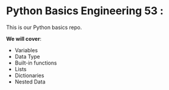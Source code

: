 # __Python Basics Engineering 53__ : 

This is our Python basics repo.

__We will cover__:
- Variables
- Data Type
- Built-in functions
- Lists
- Dictionaries
- Nested Data